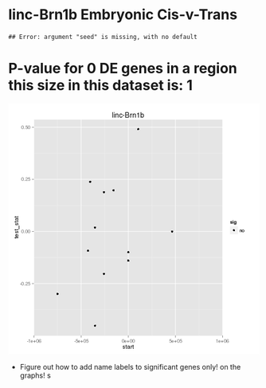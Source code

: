 linc-Brn1b Embryonic Cis-v-Trans
========================================================




```
## Error: argument "seed" is missing, with no default
```

# P-value for 0 DE genes in a region this size in this dataset is: 1 

![plot of chunk overlap_image](figure/linc-Brn1b/Embryonic/overlap_image.png) 

- Figure out how to add name labels to significant genes only! on the graphs! s
